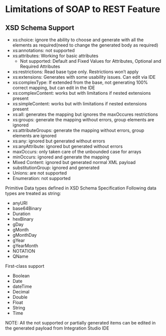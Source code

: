 # Limitations of SOAP to REST Feature

## XSD Schema Support
- xs:choice: ignore the ability to choose and generate with all the elements as required(need to change the generated body as required)
- xs:annotations: not supported
- xs:attributes: Working for basic attributes
	- Not supported: Default and Fixed Values for Attributes, Optional and Required Attributes
- xs:restrictions: Read base type only. Restrictions won’t apply
- xs:extensions: Generates with some usability issues. Can edit via IDE
- xs:complexType: If extended from the base, not generating 100% correct mapping, but can edit in the IDE
- xs:complexContent: works but with limitations if nested extensions present
- xs:simpleContent: works but with limitations if nested extensions present
- xs:all: generates the mapping but ignores the maxOccures restrictions
- xs:groups: generate the mapping without errors, group elements are ignored
- xs:attributeGroups: generate the mapping without errors, group elements are ignored
- xs:any: ignored but generated without errors
- xs:anyAttribute: ignored but generated without errors
- maxOccurs: only taken care of the unbounded case for arrays
- minOccurs: ignored and generate the mapping
- Mixed Content: ignored but generated normal XML payload
- substitutionGroup: ignored and generated
- Unions: are not supported
- Enumeration: not supported

Primitive Data types defined in XSD Schema Specification
Following data types are treated as string:
- anyURI
- base64Binary
- Duration
- hexBinary
- gDay
- gMonth
- gMonthDay
- gYear
- gYearMonth
- NOTATION
- QName

First-class support
- Boolean
- Date
- dateTime
- Decimal
- Double
- Float
- String
- Time

NOTE: All the not supported or partially generated items can be edited in the generated payload from Integration Studio IDE
